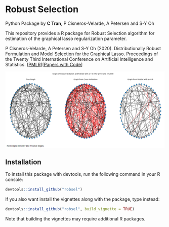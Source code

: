 Robust Selection
================

Python Package by **C Tran**, P Cisneros-Velarde, A Petersen and S-Y Oh

This repository provides a R package for Robust Selection algorithm 
for estimation of the graphical lasso regularization parameter.

P Cisneros-Velarde, A Petersen and S-Y Oh (2020). Distributionally Robust Formulation and Model Selection for the Graphical Lasso. Proceedings of the Twenty Third International Conference on Artificial Intelligence and Statistics. [[PMLR](http://proceedings.mlr.press/v108/cisneros20a.html)][[Papers with Code](https://paperswithcode.com/paper/distributionally-robust-formulation-and-model)]

![CV vs. RobSel](https://github.com/dddlab/robust-selection/raw/main/examples/cv-vs-robsel.png)

## Installation

To install this package with devtools, run the following command in your R console:

```r
devtools::install_github("robsel")
```

If you also want install the vignettes along with the package, type instead:

```r
devtools::install_github("robsel", build_vignette = TRUE)
```

Note that building the vignettes may require additional R packages.
